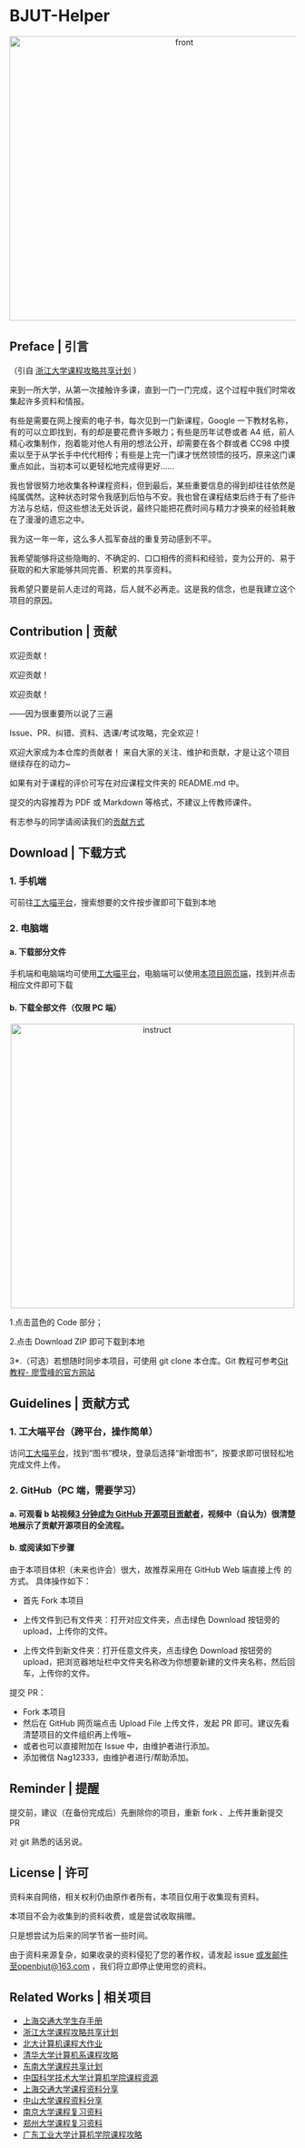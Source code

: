 # BJUT-Helper

<div align="center">
<!--<img src="https://s2.loli.net/2023/06/22/BAMsajNkq5V931c.png" alt="front" width="600" height="500"> !-->
    <img src = "https://thatwebsite.oss-cn-hongkong.aliyuncs.com/front1.png" alt = "front" width="600" height="500">
    
</div>

## Preface | 引言

（引自 [浙江大学课程攻略共享计划](https://github.com/QSCTech/zju-icicles) ）

来到一所大学，从第一次接触许多课，直到一门一门完成，这个过程中我们时常收集起许多资料和情报。

有些是需要在网上搜索的电子书，每次见到一门新课程，Google 一下教材名称，有的可以立即找到，有的却是要花费许多眼力；有些是历年试卷或者 A4 纸，前人精心收集制作，抱着能对他人有用的想法公开，却需要在各个群或者 CC98 中摸索以至于从学长手中代代相传；有些是上完一门课才恍然领悟的技巧，原来这门课重点如此，当初本可以更轻松地完成得更好……

我也曾很努力地收集各种课程资料，但到最后，某些重要信息的得到却往往依然是纯属偶然。这种状态时常令我感到后怕与不安。我也曾在课程结束后终于有了些许方法与总结，但这些想法无处诉说，最终只能把花费时间与精力才换来的经验耗散在了漫漫的遗忘之中。

我为这一年一年，这么多人孤军奋战的重复劳动感到不平。

我希望能够将这些隐晦的、不确定的、口口相传的资料和经验，变为公开的、易于获取的和大家能够共同完善、积累的共享资料。

我希望只要是前人走过的弯路，后人就不必再走。这是我的信念，也是我建立这个项目的原因。

## Contribution | 贡献

欢迎贡献！

欢迎贡献！

欢迎贡献！

——因为很重要所以说了三遍

Issue、PR、纠错、资料、选课/考试攻略，完全欢迎！

欢迎大家成为本仓库的贡献者！
来自大家的关注、维护和贡献，才是让这个项目继续存在的动力~

如果有对于课程的评价可写在对应课程文件夹的 README.md 中。

提交的内容推荐为 PDF 或 Markdown 等格式，不建议上传教师课件。

有志参与的同学请阅读我们的[贡献方式](#contribute)

## Download | 下载方式

### 1. 手机端

可前往[工大喵平台](https://xiaoyuancat.com/)，搜索想要的文件按步骤即可下载到本地

### 2. 电脑端

#### a. 下载部分文件

手机端和电脑端均可使用[工大喵平台](https://xiaoyuancat.com/)，电脑端可以使用[本项目网页端](https://open-bjut.github.io/BJUT-AI/)，找到并点击相应文件即可下载

#### b. 下载全部文件（仅限 PC 端）

<div align="center">
    <!--<img src="https://s2.loli.net/2023/06/22/nmkwgs1CZiAjMhe.jpg" alt="front" width="500" height="500"> !-->
    <img src="https://thatwebsite.oss-cn-hongkong.aliyuncs.com/%E4%B8%8B%E8%BD%BD%E9%A1%B9%E7%9B%AE%E6%8C%87%E5%8D%97.jpg" alt="instruct" width="500" height="500"> 
</div >

1.点击蓝色的 Code 部分；

2.点击 Download ZIP 即可下载到本地

3\*.（可选）若想随时同步本项目，可使用 git clone 本仓库。Git 教程可参考[Git 教程- 廖雪峰的官方网站](https://www.liaoxuefeng.com/wiki/896043488029600)

<a id="contribute"></a>

## Guidelines | 贡献方式

### 1. 工大喵平台（跨平台，操作简单）

访问[工大喵平台](https://xiaoyuancat.com/)，找到“图书”模块，登录后选择“新增图书”，按要求即可很轻松地完成文件上传。

### 2. GitHub（PC 端，需要学习）

#### a. 可观看 b 站视频[3 分钟成为 GitHub 开源项目贡献者](https://www.bilibili.com/video/BV1Fs4y1C7kS/?vd_source=0d0027b2a15be6333ab384009d32163d)，视频中（自认为）很清楚地展示了贡献开源项目的全流程。

#### b. 或阅读如下步骤

由于本项目体积（未来也许会）很大，故推荐采用在 GitHub Web 端直接上传 的方式。
具体操作如下：

- 首先 Fork 本项目

- 上传文件到已有文件夹：打开对应文件夹，点击绿色 Download 按钮旁的 upload，上传你的文件。

- 上传文件到新文件夹：打开任意文件夹，点击绿色 Download 按钮旁的 upload，把浏览器地址栏中文件夹名称改为你想要新建的文件夹名称，然后回车，上传你的文件。

提交 PR：

- Fork 本项目
- 然后在 GitHub 网页端点击 Upload File 上传文件，发起 PR 即可。建议先看清楚项目的文件组织再上传哦~
- 或者也可以直接附加在 Issue 中，由维护者进行添加。
- 添加微信 Nag12333，由维护者进行/帮助添加。

## Reminder | 提醒

提交前，建议（在备份完成后）先删除你的项目，重新 fork 、上传并重新提交 PR

对 git 熟悉的话另说。

## License | 许可

资料来自网络，相关权利仍由原作者所有，本项目仅用于收集现有资料。

本项目不会为收集到的资料收费，或是尝试收取捐赠。

只是想尝试为后来的同学节省一些时间。

由于资料来源复杂，如果收录的资料侵犯了您的著作权，请发起 issue 或发邮件至openbjut@163.com ，我们将立即停止使用您的资料。

## Related Works | 相关项目

- [上海交通大学生存手册](https://survivesjtu.gitbook.io/survivesjtumanual/)
- [浙江大学课程攻略共享计划](https://github.com/QSCTech/zju-icicles)
- [北大计算机课程大作业](https://github.com/tongtzeho/PKUCourse)
- [清华大学计算机系课程攻略](https://github.com/PKUanonym/REKCARC-TSC-UHT)
- [东南大学课程共享计划](https://github.com/zjdx1998/seucourseshare)
- [中国科学技术大学计算机学院课程资源](https://github.com/USTC-Resource/USTC-Course)
- [上海交通大学课程资料分享](https://github.com/CoolPhilChen/SJTU-Courses/)
- [中山大学课程资料分享](https://github.com/sysuexam/SYSU-Exam)
- [南京大学课程复习资料](https://github.com/idealclover/NJU-Review-Materials)
- [郑州大学课程复习资料](https://github.com/CooperNiu/ZZU-Courses-Resource)
- [广东工业大学计算机学院课程攻略](https://github.com/brenner8023/gdut-course)
